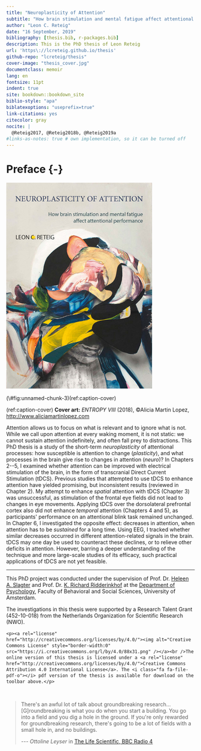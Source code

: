 ```yaml
--- 
title: "Neuroplasticity of Attention"
subtitle: "How brain stimulation and mental fatigue affect attentional performance"
author: "Leon C. Reteig"
date: "16 September, 2019"
bibliography: [thesis.bib, r-packages.bib]
description: This is the PhD thesis of Leon Reteig
url: 'https\://lcreteig.github.io/thesis'
github-repo: "lcreteig/thesis"
cover-image: "thesis_cover.jpg"
documentclass: memoir
lang: en
fontsize: 11pt
indent: true
site: bookdown::bookdown_site
biblio-style: "apa"
biblatexoptions: "useprefix=true"
link-citations: yes
citecolor: gray
nocite: |
  @Reteig2017, @Reteig2018b, @Reteig2019a
#links-as-notes: true # own implementation, so it can be turned off
---
```





# Preface {-}

<div class="figure">
<img src="thesis_cover.jpg" alt="(ref:caption-cover)" width="390px" height="550px" />
<p class="caption">(\#fig:unnamed-chunk-3)(ref:caption-cover)</p>
</div>

(ref:caption-cover) __Cover art:__ _ENTROPY VIII_ (2018), &copy;Alicia Martin Lopez, <http://www.aliciamartinlopez.com>

Attention allows us to focus on what is relevant and to ignore what is not. While we call upon attention at every waking moment, it is not static: we cannot sustain attention indefinitely, and often fall prey to distractions. This PhD thesis is a study of the short-term _neuroplasticity_ of attentional processes: how susceptible is attention to change (_plasticity_), and what processes in the brain give rise to changes in attention (_neuro_)? In Chapters 2--5, I examined whether attention can be improved with electrical stimulation of the brain, in the form of transcranial Direct Current Stimulation (tDCS). Previous studies that attempted to use tDCS to enhance attention have yielded promising, but inconsistent results (reviewed in Chapter 2). My attempt to enhance _spatial_ attention with tDCS (Chapter 3) was unsuccessful, as stimulation of the frontal eye fields did not lead to changes in eye movements. Applying tDCS over the dorsolateral prefrontal cortex also did not enhance _temporal_ attention (Chapters 4 and 5), as participants' performance on an attentional blink task remained unchanged. In Chapter 6, I investigated the opposite effect: decreases in attention, when attention has to be _sustained_ for a long time. Using EEG, I tracked whether similar decreases occurred in different attention-related signals in the brain. tDCS may one day be used to counteract these declines, or to relieve other deficits in attention. However, barring a deeper understanding of the technique and more large-scale studies of its efficacy, such practical applications of tDCS are not yet feasible.

---

This PhD project was conducted under the supervision of Prof. Dr. [Heleen A. Slagter](https://www.heleenslagter.com/) and Prof. Dr. [K. Richard Ridderinkhof](https://www.uva.nl/en/profile/r/i/k.r.ridderinkhof/k.r.ridderinkhof.html) at the [Department of Psychology](https://psyres.uva.nl/), Faculty of Behavioral and Social Sciences, University of Amsterdam.

The investigations in this thesis were supported by a Research Talent Grant (452-10-018) from the Netherlands Organization for Scientific Research (NWO).

```{=html}
<p><a rel="license" href="http://creativecommons.org/licenses/by/4.0/"><img alt="Creative Commons License" style="border-width:0" src="https://i.creativecommons.org/l/by/4.0/88x31.png" /></a><br />The online version of this thesis is licensed under a <a rel="license" href="http://creativecommons.org/licenses/by/4.0/">Creative Commons Attribution 4.0 International License</a>. The <i class="fa fa-file-pdf-o"></i> pdf version of the thesis is available for download on the toolbar above.</p>
```

<br>

> There's an awful lot of talk about groundbreaking research... [G]roundbreaking is what you do when you start a building. You go into a field and you dig a hole in the ground. If you're only rewarded for groundbreaking research, there's going to be a lot of fields with a small hole in, and no buildings.
>
> --- _Ottoline Leyser_ in [The Life Scientific, BBC Radio 4](https://www.bbc.co.uk/programmes/b08q5wxx)
